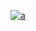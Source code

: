 [
![a](https://user-images.githubusercontent.com/52860492/62291740-99b0c300-b45c-11e9-8e11-d04cfb1e7f9e.png)
](https://newsmania.club/?p=22)
